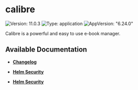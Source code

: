 # calibre

![Version: 11.0.3](https://img.shields.io/badge/Version-11.0.3-informational?style=flat-square) ![Type: application](https://img.shields.io/badge/Type-application-informational?style=flat-square) ![AppVersion: "6.24.0"](https://img.shields.io/badge/AppVersion-"6.24.0"-informational?style=flat-square)

Calibre is a powerful and easy to use e-book manager.

## Available Documentation

- [**Changelog**](CHANGELOG)

- [**Helm Security**](container-security)

- [**Helm Security**](helm-security)

